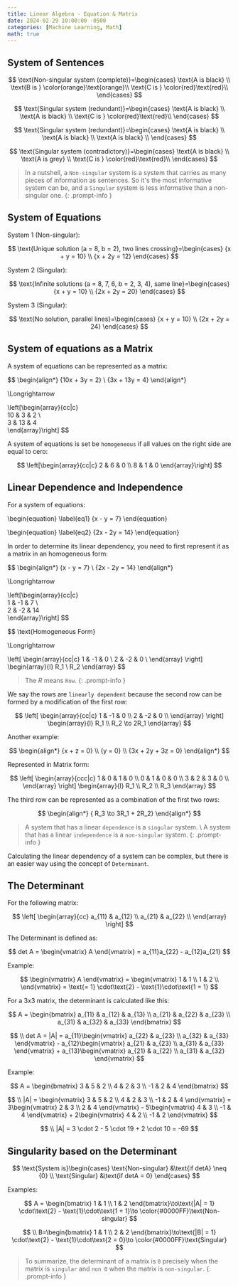 ```yaml
---
title: Linear Algebra - Equation & Matrix
date: 2024-02-29 10:00:00 -0500
categories: [Machine Learning, Math]
math: true
---
```


## System of Sentences

$$
\text{Non-singular system (complete)}=\begin{cases}
    \text{A is black} \\
    \text{B is } \color{orange}\text{orange}\\
    \text{C is } \color{red}\text{red}\\
  \end{cases}
$$

$$
\text{Singular system (redundant)}=\begin{cases}
    \text{A is black} \\
    \text{A is black} \\
    \text{C is } \color{red}\text{red}\\
  \end{cases}
$$

$$
\text{Singular system (redundant)}=\begin{cases}
    \text{A is black} \\
    \text{A is black} \\
    \text{A is black} \\
  \end{cases}
$$

$$
\text{Singular system (contradictory)}=\begin{cases}
    \text{A is black} \\
    \text{A is grey} \\
    \text{C is } \color{red}\text{red}\\
  \end{cases}
$$

> In a nutshell, a `Non-singular` system is a system that carries as many pieces of information as sentences. 
So it's the most informative system can be, and a `Singular` system is less informative than a non-singular one.
{: .prompt-info }

## System of Equations

System 1 (Non-singular):

$$
\text{Unique solution (a = 8, b = 2), two lines crossing}=\begin{cases}
    {x + y = 10} \\
    {x + 2y = 12} 
  \end{cases}
$$

System 2 (Singular):

$$
\text{Infinite solutions (a = 8, 7, 6, b = 2, 3, 4), same line}=\begin{cases}
    {x + y = 10} \\
    {2x + 2y = 20} 
  \end{cases}
$$

System 3 (Singular):

$$
\text{No solution, parallel lines}=\begin{cases}
    {x + y = 10} \\
    {2x + 2y = 24} 
  \end{cases}
$$

## System of equations as a Matrix

A system of equations can be represented as a matrix:

$$
\begin{align*}
{10x + 3y = 2} \\
{3x + 13y = 4} 
\end{align*}

\Longrightarrow

\left[\begin{array}{cc|c}  
 10 & 3 & 2 \\  
 3 & 13 & 4  
\end{array}\right]
$$

A system of equations is set be `homogeneous` if all values on the right side are equal to cero: 

$$
\left[\begin{array}{cc|c}  
 2 & 6 & 0 \\  
 8 & 1 & 0  
\end{array}\right]
$$

## Linear Dependence and Independence

For a system of equations:

\begin{equation} \label{eq1} 
{x - y = 7}
\end{equation}

\begin{equation} \label{eq2} 
{2x - 2y = 14} 
\end{equation}

In order to determine its linear dependency, you need to first represent it as a matrix in an homogeneous form:

$$
\begin{align*}
{x - y = 7} \\
{2x - 2y = 14} 
\end{align*}

\Longrightarrow

\left[\begin{array}{cc|c}  
 1 & -1 & 7 \\  
 2 & -2 & 14  
\end{array}\right]
$$

$$
\text{Homogeneous Form}

\Longrightarrow

\left[ \begin{array}{cc|c}
       1 & -1 & 0 \\
       2 & -2 & 0 \\
     \end{array} \right]
     \begin{array}{l}
        R_1 \\
        R_2 
     \end{array}
$$

> The $R$ means `Row`. 
{: .prompt-info }

We say the rows are `linearly dependent` because the second row can be formed by a modification of the first row:

$$
\left[ \begin{array}{cc|c}
       1 & -1 & 0 \\
       2 & -2 & 0 \\
     \end{array} \right]
     \begin{array}{l}
        R_1 \\
        R_2 \to 2R_1
     \end{array}
$$

Another example:

$$
\begin{align*}
{x + z = 0} \\
{y = 0}  \\
{3x + 2y + 3z = 0} 
\end{align*}
$$

Represented in Matrix form:

$$
\left[ \begin{array}{ccc|c}
       1 & 0 & 1 & 0 \\
       0 & 1 & 0 & 0 \\
       3 & 2 & 3 & 0 \\
     \end{array} \right]
     \begin{array}{l}
        R_1 \\
        R_2 \\
        R_3 
     \end{array}
$$

The third row can be represented as a combination of the first two rows:

$$
\begin{align*}
{ R_3 \to 3R_1 + 2R_2}
\end{align*}
$$

> A system that has a linear `dependence` is a `singular` system. \\
A system that has a linear `independence` is a `non-singular` system.
{: .prompt-info }

Calculating the linear dependency of a system can be complex, but there is an easier way using the concept of `Determinant`.

## The Determinant

For the following matrix:

$$
\left[ \begin{array}{cc}
       a_{11} & a_{12} \\
       a_{21} & a_{22} \\
     \end{array} \right]
$$

The Determinant is defined as:

$$
det A = \begin{vmatrix} A \end{vmatrix} = a_{11}a_{22} - a_{12}a_{21}
$$

Example:

$$
\begin{vmatrix} A \end{vmatrix} = 
\begin{vmatrix} 
1 & 1 \\
1 & 2 \\
\end{vmatrix} = 
\text{= 1} \cdot\text{2} - \text{1}\cdot\text{1 = 1}
$$

For a 3x3 matrix, the determinant is calculated like this:

$$
A = \begin{bmatrix}
   a_{11} & a_{12} & a_{13} \\
   a_{21} & a_{22} & a_{23} \\
   a_{31} & a_{32} & a_{33}
\end{bmatrix}
$$

$$
\\
det A = |A| = a_{11}\begin{vmatrix}
   a_{22} & a_{23} \\
   a_{32} & a_{33}
\end{vmatrix} - 
a_{12}\begin{vmatrix}
   a_{21} & a_{23} \\
   a_{31} & a_{33}
\end{vmatrix} +
a_{13}\begin{vmatrix}
   a_{21} & a_{22} \\
   a_{31} & a_{32}
\end{vmatrix}
$$

Example:

$$
A = \begin{bmatrix}
   3 & 5 & 2 \\
   4 & 2 & 3 \\
   -1 & 2 & 4
\end{bmatrix}
$$

$$
\\
|A| = \begin{vmatrix}
   3 & 5 & 2 \\
   4 & 2 & 3 \\
   -1 & 2 & 4
\end{vmatrix} =
3\begin{vmatrix}
   2 & 3 \\
   2 & 4
\end{vmatrix} - 
5\begin{vmatrix}
   4 & 3 \\
   -1 & 4
\end{vmatrix} +
2\begin{vmatrix}
   4 & 2 \\
   -1 & 2
\end{vmatrix}
$$

$$
\\
|A| = 3 \cdot 2 - 5 \cdot 19 + 2 \cdot 10 = -69
$$

## Singularity based on the Determinant

$$
\text{System is}\begin{cases}
   \text{Non-singular} &\text{if detA} \neq {0} \\
   \text{Singular} &\text{if detA = 0}
\end{cases}
$$

Examples:

$$
A = \begin{bmatrix}
   1 & 1 \\
   1 & 2
\end{bmatrix}\to\text{|A| = 1} \cdot\text{2} - \text{1}\cdot\text{1 = 1}\to \color{#0000FF}\text{Non-singular}
$$

$$
\\
B=\begin{bmatrix}
   1 & 1 \\
   2 & 2
\end{bmatrix}\to\text{|B| = 1} \cdot\text{2} - \text{1}\cdot\text{2 = 0}\to \color{#0000FF}\text{Singular}
$$

> To summarize, the determinant of a matrix is `0` precisely when the matrix is `singular` and `non 0` when the matrix is `non-singular`.
{: .prompt-info }






